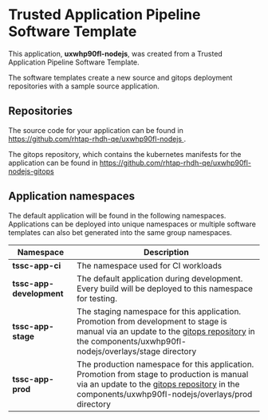 # Trusted Application Pipeline Software Template

This application, **uxwhp90fl-nodejs**, was created from a Trusted Application Pipeline Software Template.

The software templates create a new source and gitops deployment repositories with a sample source application. 

## Repositories

The source code for your application can be found in [https://github.com/rhtap-rhdh-qe/uxwhp90fl-nodejs ](https://github.com/rhtap-rhdh-qe/uxwhp90fl-nodejs ).
 
The gitops repository, which contains the kubernetes manifests for the application can be found in 
[https://github.com/rhtap-rhdh-qe/uxwhp90fl-nodejs-gitops ](https://github.com/rhtap-rhdh-qe/uxwhp90fl-nodejs-gitops ) 

## Application namespaces 

The default application will be found in the following namespaces. Applications can be deployed into unique namespaces or multiple software templates can also bet generated into the same group namespaces.  

|  Namespace   |  Description   |  
| -------- | -------- |
| **tssc-app-ci** | The namespace used for CI workloads |
| **tssc-app-development** | The default application during development. Every build will be deployed to this namespace for testing. |
| **tssc-app-stage** | The staging namespace for this application. Promotion from development to stage is manual via an update to the [gitops repository](https://github.com/rhtap-rhdh-qe/uxwhp90fl-nodejs-gitops ) in the components/uxwhp90fl-nodejs/overlays/stage directory |
| **tssc-app-prod** | The production namespace for this application. Promotion from stage to production is manual via an update to the [gitops repository](https://github.com/rhtap-rhdh-qe/uxwhp90fl-nodejs-gitops ) in the components/uxwhp90fl-nodejs/overlays/prod directory |